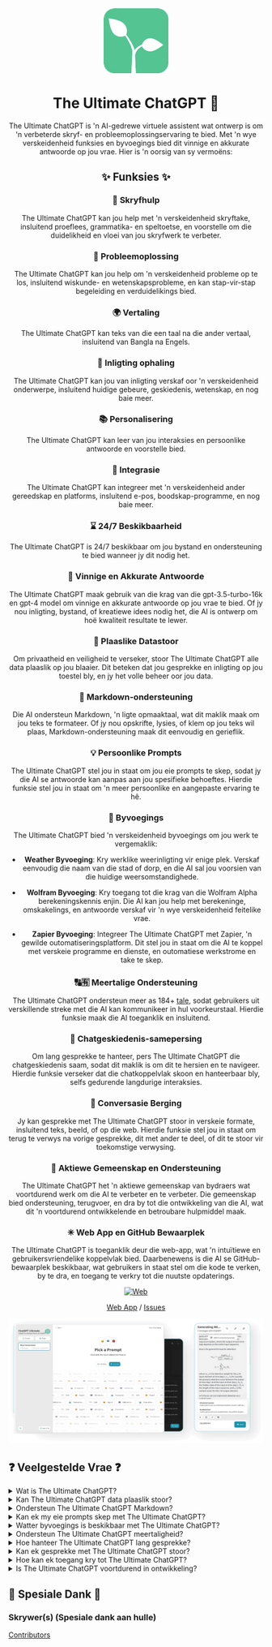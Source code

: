 <div align="center">
<img src="./../../docs/images/icon.png" alt="The Ultimate ChatGPT Icon"/>

<h1 align="center">The Ultimate ChatGPT 🌟</h1>

The Ultimate ChatGPT is 'n AI-gedrewe virtuele assistent wat ontwerp is om 'n verbeterde skryf- en probleemoplossingservaring te bied. Met 'n wye verskeidenheid funksies en byvoegings bied dit vinnige en akkurate antwoorde op jou vrae. Hier is 'n oorsig van sy vermoëns:

## ✨ Funksies ✨

### 📝 Skryfhulp
The Ultimate ChatGPT kan jou help met 'n verskeidenheid skryftake, insluitend proeflees, grammatika- en speltoetse, en voorstelle om die duidelikheid en vloei van jou skryfwerk te verbeter.

### 💭 Probleemoplossing
The Ultimate ChatGPT kan jou help om 'n verskeidenheid probleme op te los, insluitend wiskunde- en wetenskapsprobleme, en kan stap-vir-stap begeleiding en verduidelikings bied.

### 🌍 Vertaling
The Ultimate ChatGPT kan teks van die een taal na die ander vertaal, insluitend van Bangla na Engels.

### 📑 Inligting ophaling
The Ultimate ChatGPT kan jou van inligting verskaf oor 'n verskeidenheid onderwerpe, insluitend huidige gebeure, geskiedenis, wetenskap, en nog baie meer.

### 📚 Personalisering
The Ultimate ChatGPT kan leer van jou interaksies en persoonlike antwoorde en voorstelle bied.

### 📎 Integrasie
The Ultimate ChatGPT kan integreer met 'n verskeidenheid ander gereedskap en platforms, insluitend e-pos, boodskap-programme, en nog baie meer.

### ⌛ 24/7 Beskikbaarheid
The Ultimate ChatGPT is 24/7 beskikbaar om jou bystand en ondersteuning te bied wanneer jy dit nodig het.

### 🚀 Vinnige en Akkurate Antwoorde
The Ultimate ChatGPT maak gebruik van die krag van die gpt-3.5-turbo-16k en gpt-4 model om vinnige en akkurate antwoorde op jou vrae te bied. Of jy nou inligting, bystand, of kreatiewe idees nodig het, die AI is ontwerp om hoë kwaliteit resultate te lewer.

### 💾 Plaaslike Datastoor
Om privaatheid en veiligheid te verseker, stoor The Ultimate ChatGPT alle data plaaslik op jou blaaier. Dit beteken dat jou gesprekke en inligting op jou toestel bly, en jy het volle beheer oor jou data.

### 🔢 Markdown-ondersteuning
Die AI ondersteun Markdown, 'n ligte opmaaktaal, wat dit maklik maak om jou teks te formateer. Of jy nou opskrifte, lysies, of klem op jou teks wil plaas, Markdown-ondersteuning maak dit eenvoudig en gerieflik.

### 💡 Persoonlike Prompts
The Ultimate ChatGPT stel jou in staat om jou eie prompts te skep, sodat jy die AI se antwoorde kan aanpas aan jou spesifieke behoeftes. Hierdie funksie stel jou in staat om 'n meer persoonlike en aangepaste ervaring te hê.

### 🔆 Byvoegings
The Ultimate ChatGPT bied 'n verskeidenheid byvoegings om jou werk te vergemaklik:

- **Weather Byvoeging**: Kry werklike weerinligting vir enige plek. Verskaf eenvoudig die naam van die stad of dorp, en die AI sal jou voorsien van die huidige weersomstandighede.

- **Wolfram Byvoeging**: Kry toegang tot die krag van die Wolfram Alpha berekeningskennis enjin. Die AI kan jou help met berekeninge, omskakelings, en antwoorde verskaf vir 'n wye verskeidenheid feitelike vrae.

- **Zapier Byvoeging**: Integreer The Ultimate ChatGPT met Zapier, 'n gewilde outomatiseringsplatform. Dit stel jou in staat om die AI te koppel met verskeie programme en dienste, en outomatiese werkstrome en take te skep.

### 🔠🈶 Meertalige Ondersteuning
The Ultimate ChatGPT ondersteun meer as 184+ [tale](./SUPPORTED_LANGUAGES.md), sodat gebruikers uit verskillende streke met die AI kan kommunikeer in hul voorkeurstaal. Hierdie funksie maak die AI toeganklik en insluitend.

### 💬 Chatgeskiedenis-samepersing
Om lang gesprekke te hanteer, pers The Ultimate ChatGPT die chatgeskiedenis saam, sodat dit maklik is om dit te hersien en te navigeer. Hierdie funksie verseker dat die chatkoppelvlak skoon en hanteerbaar bly, selfs gedurende langdurige interaksies.

### 📂 Conversasie Berging
Jy kan gesprekke met The Ultimate ChatGPT stoor in verskeie formate, insluitend teks, beeld, of op die web. Hierdie funksie stel jou in staat om terug te verwys na vorige gesprekke, dit met ander te deel, of dit te stoor vir toekomstige verwysing.

### 🔑 Aktiewe Gemeenskap en Ondersteuning
The Ultimate ChatGPT het 'n aktiewe gemeenskap van bydraers wat voortdurend werk om die AI te verbeter en te verbeter. Die gemeenskap bied ondersteuning, terugvoer, en dra by tot die ontwikkeling van die AI, wat dit 'n voortdurend ontwikkelende en betroubare hulpmiddel maak.

### ✳ Web App en GitHub Bewaarplek
The Ultimate ChatGPT is toeganklik deur die web-app, wat 'n intuïtiewe en gebruikersvriendelike koppelvlak bied. Daarbenewens is die AI se GitHub-bewaarplek beskikbaar, wat gebruikers in staat stel om die kode te verken, by te dra, en toegang te verkry tot die nuutste opdaterings.

[![Web][Web-image]][web-url]

[Web App](https://chatgpt.kiask.xyz/) / [Issues](https://github.com/ki-ask/The-Ultimate-ChatGPT/issues)

[web-url]: https://chatgpt.kiask.xyz
   
[download-url]: https://github.com/ki-ask/The-Ultimate-ChatGPT/releases

[Web-image]: https://img.shields.io/badge/Web-PWA-orange?logo=microsoftedge

![cover](./docs/images/cover.png)

</div>

## ❓ Veelgestelde Vrae ❓

<details>
<summary>Wat is The Ultimate ChatGPT?</summary>
The Ultimate ChatGPT is 'n AI-gedrewe virtuele assistent wat vinnige en akkurate antwoorde op jou vrae bied en verskeie funksies en byvoegings bied om jou skryf- en probleemoplossingservaring te verbeter.
</details>

<details>
<summary>Kan The Ultimate ChatGPT data plaaslik stoor?</summary>
Ja, The Ultimate ChatGPT kan alle data plaaslik op jou blaaier stoor, om privaatheid en veiligheid te verseker.
</details>

<details>
<summary>Ondersteun The Ultimate ChatGPT Markdown?</summary>
Ja, The Ultimate ChatGPT ondersteun Markdown, wat jou in staat stel om jou teks te formateer en ryk inhoud te skep.
</details>

<details>
<summary>Kan ek my eie prompts skep met The Ultimate ChatGPT?</summary>
Ja, jy kan jou eie prompts skep en jou interaksies met The Ultimate ChatGPT aanpas.
</details>

<details>
<summary>Watter byvoegings is beskikbaar met The Ultimate ChatGPT?</summary>
The Ultimate ChatGPT bied byvoegings soos Weather, Wolfram, en Zapier aan om jou werk te vereenvoudig en ekstra funksionaliteit te bied.
</details>

<details>
<summary>Ondersteun The Ultimate ChatGPT meertaligheid?</summary>
Ja, The Ultimate ChatGPT het ingeboude prompts in verskeie tale, sodat jy kan kommunikeer in jou voorkeurstaal.
</details>

<details>
<summary>Hoe hanteer The Ultimate ChatGPT lang gesprekke?</summary>
The Ultimate ChatGPT pers chatgeskiedenis saam om lang gesprekke doeltreffend te hanteer en 'n naadlose ervaring te bied.
</details>

<details>
<summary>Kan ek gesprekke met The Ultimate ChatGPT stoor?</summary>
Ja, jy kan gesprekke stoor in teks, beeld, of op die web deur die KiAsk Share-funksie te gebruik.
</details>

<details>
<summary>Hoe kan ek toegang kry tot The Ultimate ChatGPT?</summary>
The Ultimate ChatGPT is beskikbaar as 'n web-app, en jy kan ook toegang kry tot die GitHub-bewaarplek vir ondersteuning en ekstra funksies.
</details>

<details>
<summary>Is The Ultimate ChatGPT voortdurend in ontwikkeling?</summary>
Ja, The Ultimate ChatGPT is voortdurend in ontwikkeling met opdaterings en verbeterings, en dit het 'n aktiewe gemeenskap van bydraers.
</details>

## 🎉 Spesiale Dank 🎉

### Skrywer(s) (Spesiale dank aan hulle)

[Contributors](https://github.com/Yidadaa/ChatGPT-Next-Web/graphs/contributors)

